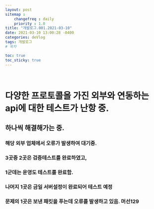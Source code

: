 ```yaml
---
layout: post
sitemap :
    changefreq : daily
    priority : 1.0
title: "개발로그.001.2021-03-10"
date: 2021-03-10 13:00:28 -0400
categories: deVlog
tags: 개발로그
# 목차

toc: true  
toc_sticky: true
---
```

﻿
# 다양한 프로토콜을 가진 외부와 연동하는 api에 대한 테스트가 난항 중. 
## 하나씩 해결해가는 중. 
### 해당 외부 업체에서 오류가 발생하여 대기중. 
### 3곳중 2곳은 검증테스트를 완료하였고, 
### 1군데는 운영도 테스트를 완료함.
### 나머지 1곳은 금일 서버설정이 완료되어 테스트 예정
### 문제의 1곳은 보낸 패킷을 푸는데 오류를 발생하고 있음. 머선129
﻿
